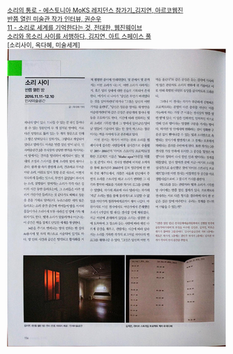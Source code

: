 [소리의 통로 - 에스토니아 MoKS 레지던스 참가기_김지연, 아르코웹진](../pdf/sc.pdf)<br>
[반쯤 열린 미술관 작가 인터뷰, 권순우](../pdf/half-opened_door_interview.pdf)<br>
[11 - 소리로 세계를 기억한다는 것, 전대한, 웹진웨이브](../pdf/sorisegye_weiv.pdf)<br>
[소리와 목소리 사이를 서행하다, 김지연, 아트 스페이스 풀](../pdf/)<br>
[소리사이, 옥다혜, 미술세계]<img src="../pdf/sorisaii_misul.jpg"><br>

